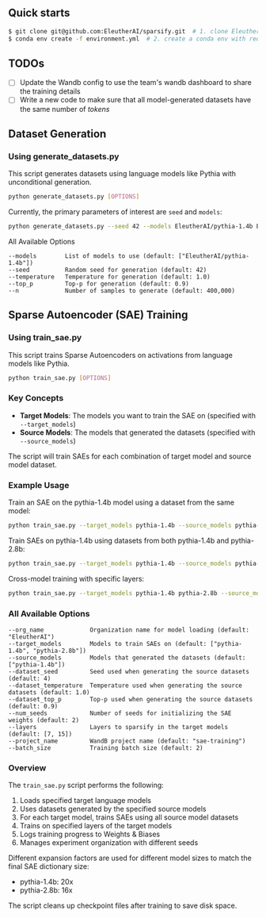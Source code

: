 ## Quick starts
```bash
$ git clone git@github.com:EleutherAI/sparsify.git  # 1. clone EleutherAI's SAE repo inside our UCL-SAE repo directory. pip installation leads to errors.
$ conda env create -f environment.yml  # 2. create a conda env with required packages
```

## TODOs
- [ ] Update the Wandb config to use the team's wandb dashboard to share the training details
- [ ] Write a new code to make sure that all model-generated datasets have the same number of *tokens*

## Dataset Generation

### Using generate_datasets.py

This script generates datasets using language models like Pythia with unconditional generation.

```bash
python generate_datasets.py [OPTIONS]
```

Currently, the primary parameters of interest are `seed` and `models`:

```bash
python generate_datasets.py --seed 42 --models EleutherAI/pythia-1.4b EleutherAI/pythia-1b
```

All Available Options

```
--models        List of models to use (default: ["EleutherAI/pythia-1.4b"])
--seed          Random seed for generation (default: 42)
--temperature   Temperature for generation (default: 1.0)
--top_p         Top-p for generation (default: 0.9)
--n             Number of samples to generate (default: 400,000)
```

## Sparse Autoencoder (SAE) Training

### Using train_sae.py

This script trains Sparse Autoencoders on activations from language models like Pythia.

```bash
python train_sae.py [OPTIONS]
```

### Key Concepts

- **Target Models**: The models you want to train the SAE on (specified with `--target_models`)
- **Source Models**: The models that generated the datasets (specified with `--source_models`)

The script will train SAEs for each combination of target model and source model dataset.

### Example Usage

Train an SAE on the pythia-1.4b model using a dataset from the same model:
```bash
python train_sae.py --target_models pythia-1.4b --source_models pythia-1.4b
```

Train SAEs on pythia-1.4b using datasets from both pythia-1.4b and pythia-2.8b:
```bash
python train_sae.py --target_models pythia-1.4b --source_models pythia-1.4b pythia-2.8b
```

Cross-model training with specific layers:
```bash
python train_sae.py --target_models pythia-1.4b pythia-2.8b --source_models pythia-1.4b --layers 7 15
```

### All Available Options

```
--org_name             Organization name for model loading (default: "EleutherAI")
--target_models        Models to train SAEs on (default: ["pythia-1.4b", "pythia-2.8b"])
--source_models        Models that generated the datasets (default: ["pythia-1.4b"])
--dataset_seed         Seed used when generating the source datasets (default: 4)
--dataset_temperature  Temperature used when generating the source datasets (default: 1.0)
--dataset_top_p        Top-p used when generating the source datasets (default: 0.9)
--num_seeds            Number of seeds for initializing the SAE weights (default: 2)
--layers               Layers to sparsify in the target models (default: [7, 15])
--project_name         WandB project name (default: "sae-training")
--batch_size           Training batch size (default: 2)
```

### Overview

The `train_sae.py` script performs the following:

1. Loads specified target language models 
2. Uses datasets generated by the specified source models
3. For each target model, trains SAEs using all source model datasets
4. Trains on specified layers of the target models
5. Logs training progress to Weights & Biases
6. Manages experiment organization with different seeds

Different expansion factors are used for different model sizes to match the final SAE dictionary size:
- pythia-1.4b: 20x
- pythia-2.8b: 16x

The script cleans up checkpoint files after training to save disk space.
